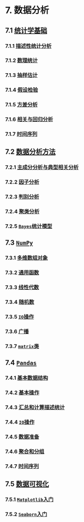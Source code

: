 # 7. 数据分析

## 7.1 [统计学基础](统计学基础.md)

### 7.1.1 [描述性统计分析](统计学基础.md#711-描述性统计分析)

### 7.1.2 [数理统计](统计学基础.md#712-数理统计)

### 7.1.3 [抽样估计](统计学基础.md#713-抽样估计)

### 7.1.4 [假设检验](统计学基础.md#714-假设检验)

### 7.1.5 [方差分析](统计学基础.md#715-方差分析)

### 7.1.6 [相关与回归分析](统计学基础.md#716-相关与回归分析)

### 7.1.7 [时间序列](统计学基础.md#717-时间序列)

## 7.2 [数据分析方法](数据分析方法.md)

### 7.2.1 [主成分分析与典型相关分析](数据分析方法.md#721-主成分分析与典型相关分析)

### 7.2.2 [因子分析](数据分析方法.md#722-因子分析)

### 7.2.3 [判别分析](数据分析方法.md#723-判别分析)

### 7.2.4 [聚类分析](数据分析方法.md#724-聚类分析)

### 7.2.5 [`Bayes`统计模型](数据分析方法.md#725-Bayes统计模型)

## 7.3 [`NumPy`](NumPy.md)

### 7.3.1 [多维数组对象](NumPy.md#731-多维数组对象)

### 7.3.2 [通用函数](NumPy.md#732-通用函数)

### 7.3.3 [线性代数](NumPy.md#733-线性代数)

### 7.3.4 [随机数](NumPy.md#734-随机数)

### 7.3.5 [`IO`操作](NumPy.md#735-IO操作)

### 7.3.6 [广播](NumPy.md#736-广播)

### 7.3.7 [`matrix`类](NumPy.md#737-matrix类)

## 7.4 [`Pandas`](Pandas.md)

### 7.4.1 [基本数据结构](Pandas.md#741-基本数据结构)

### 7.4.2 [基本操作](Pandas.md#742-基本操作)

### 7.4.3 [汇总和计算描述统计](Pandas.md#743-汇总和计算描述统计)

### 7.4.4 [`IO`操作](Pandas.md#744-io操作)

### 7.4.5 [数据准备](Pandas.md#745-数据准备)

### 7.4.6 [聚合和分组](Pandas.md#746-聚合和分组)

### 7.4.7 [时间序列](Pandas.md#747-时间序列)

## 7.5 [数据可视化](数据可视化.md)

### 7.5.1 [`Matplotlib`入门](数据可视化.md#751-matplotlib入门)

### 7.5.2 [`Seaborn`入门](数据可视化.md#752-seaborn入门)